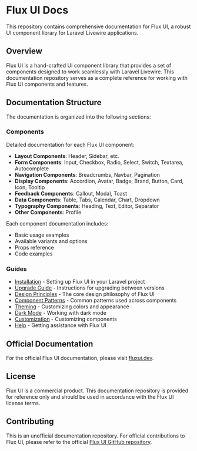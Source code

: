 # Flux UI Docs

This repository contains comprehensive documentation for Flux UI, a robust UI component library for Laravel Livewire applications.

## Overview

Flux UI is a hand-crafted UI component library that provides a set of components designed to work seamlessly with Laravel Livewire. This documentation repository serves as a complete reference for working with Flux UI components and features.

## Documentation Structure

The documentation is organized into the following sections:

### Components

Detailed documentation for each Flux UI component:

- **Layout Components**: Header, Sidebar, etc.
- **Form Components**: Input, Checkbox, Radio, Select, Switch, Textarea, Autocomplete
- **Navigation Components**: Breadcrumbs, Navbar, Pagination
- **Display Components**: Accordion, Avatar, Badge, Brand, Button, Card, Icon, Tooltip
- **Feedback Components**: Callout, Modal, Toast
- **Data Components**: Table, Tabs, Calendar, Chart, Dropdown
- **Typography Components**: Heading, Text, Editor, Separator
- **Other Components**: Profile

Each component documentation includes:
- Basic usage examples
- Available variants and options
- Props reference
- Code examples

### Guides

- [Installation](/guides/installation.md) - Setting up Flux UI in your Laravel project
- [Upgrade Guide](/guides/upgrade.md) - Instructions for upgrading between versions
- [Design Principles](/guides/principles.md) - The core design philosophy of Flux UI
- [Component Patterns](/guides/patterns.md) - Common patterns used across components
- [Theming](/guides/theming.md) - Customizing colors and appearance
- [Dark Mode](/guides/dark-mode.md) - Working with dark mode
- [Customization](/guides/customization.md) - Customizing components
- [Help](/guides/help.md) - Getting assistance with Flux UI

## Official Documentation

For the official Flux UI documentation, please visit [fluxui.dev](https://fluxui.dev).

## License

Flux UI is a commercial product. This documentation repository is provided for reference only and should be used in accordance with the Flux UI license terms.

## Contributing

This is an unofficial documentation repository. For official contributions to Flux UI, please refer to the official [Flux UI GitHub repository](https://github.com/livewire/flux).